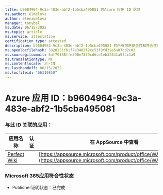 ```yaml
---
title: b9604964-9c3a-483e-abf2-1b5cba495081 的Azure 应用 ID 信息
ms.author: elmalova
author: elenamalova
manager: tonybal
ms.date: 06/15/2022
ms.topic: article
ms.service: attestation
certification_type: attested
description: b9604964-9c3a-483e-abf2-1b5cba495081 的所有可用安全性和符合性信息。
ms.openlocfilehash: 3028251fb1f7e3402f2cc53f0fd39e5a87cd2c02
ms.sourcegitcommit: 6df79f38ffe390e7339cd6ce5eb32641a9f4c1a9
ms.translationtype: MT
ms.contentlocale: zh-CN
ms.lasthandoff: 06/15/2022
ms.locfileid: "66110850"
---
```

# <a name="azure-app-id-b9604964-9c3a-483e-abf2-1b5cba495081"></a>Azure 应用 ID：b9604964-9c3a-483e-abf2-1b5cba495081


### <a name="apps-associated-with-this-id"></a>与此 ID 关联的应用：
| **应用名称** | **认证** | **在 AppSource 中查看** |
|--------------|---------------|-----------------------|
| [Perfect Wiki](../forward/WA200001679.md) |  | [https://appsource.microsoft.com/product/office/WA200001679](https://appsource.microsoft.com/product/office/WA200001679) |

### <a name="microsoft-365-app-compliance-status"></a>Microsoft 365应用符合性状态
- Publisher证明状态：已完成
